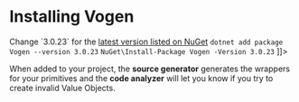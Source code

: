 # Installing Vogen

<note>
Change `3.0.23` for the <a href="https://www.nuget.org/packages/Vogen">latest version listed on NuGet</a>
</note>


<tabs>
<tab title=".NET CLI">
<code xml:lang="bash">dotnet add package Vogen --version 3.0.23</code>
</tab>
<tab title="Package Manger">
<code xml:lang="bash">NuGet\Install-Package Vogen -Version 3.0.23</code>
</tab>
<tab title="Package Reference">
<code-block>
<![CDATA[
    <PackageReference Include="Vogen" Version="3.0.23" />
]]>
</code-block>
</tab>
</tabs>

When added to your project, the **source generator** generates the wrappers for your primitives and the **code analyzer**
will let you know if you try to create invalid Value Objects.
